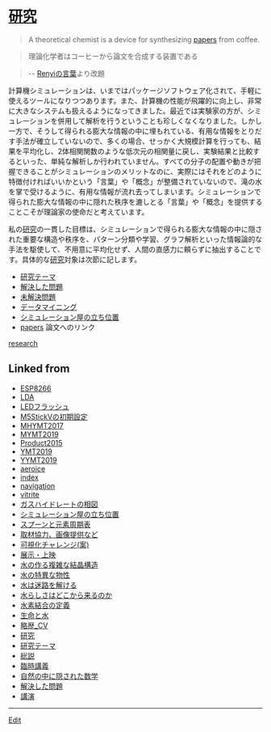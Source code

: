 # [研究](研究)

>A theoretical chemist is a device for synthesizing [papers](papers) from coffee.

>理論化学者はコーヒーから論文を合成する装置である

>-- [Renyiの言葉](https://ja.wikipedia.org/wiki/%E3%83%AC%E3%83%BC%E3%83%8B%E3%83%BB%E3%82%A2%E3%83%AB%E3%83%95%E3%83%AC%E3%83%BC%E3%83%89)より改題



計算機シミュレーションは、いまではパッケージソフトウェア化されて、手軽に使えるツールになりつつあります。また、計算機の性能が飛躍的に向上し、非常に大きなシステムも扱えるようになってきました。最近では実験家の方が、シミュレーションを併用して解析を行うということも珍しくなくなりました。しかし一方で、そうして得られる膨大な情報の中に埋もれている、有用な情報をとりだす手法が確立していないので、多くの場合、せっかく大規模計算を行っても、結果を平均化し、2体相関関数のような低次元の相関量に戻し、実験結果と比較するといった、単純な解析しか行われていません。すべての分子の配置や動きが把握できることがシミュレーションのメリットなのに、実際にはそれをどのように特徴付ければいいかという「言葉」や「概念」が整備されていないので、滝の水を掌で受けるように、有用な情報が流れ去ってしまいます。シミュレーションで得られた膨大な情報の中に隠れた秩序を漉しとる「言葉」や「概念」を提供することこそが理論家の使命だと考えています。

私の[研究](研究)の一貫した目標は、シミュレーションで得られる膨大な情報の中に隠された重要な構造や秩序を、パターン分類や学習、グラフ解析といった情報論的な手法を駆使して、不用意に平均化せず、人間の直感力に頼らずに抽出することです。具体的な[研究](研究)対象は次節に記します。


* [研究テーマ](研究テーマ)
* [解決した問題](解決した問題)
* [未解決問題](未解決問題)
* [データマイニング](データマイニング)
* [シミュレーション屋の立ち位置](シミュレーション屋の立ち位置)
* [papers](papers) 論文へのリンク

[research](research) 




## Linked from

* [ESP8266](ESP8266.md)
* [LDA](LDA.md)
* [LEDフラッシュ](LEDフラッシュ.md)
* [M5StickVの初期設定](M5StickVの初期設定.md)
* [MHYMT2017](MHYMT2017.md)
* [MYMT2019](MYMT2019.md)
* [Product2015](Product2015.md)
* [YMT2019](YMT2019.md)
* [YYMT2019](YYMT2019.md)
* [aeroice](aeroice.md)
* [index](index.md)
* [navigation](navigation.md)
* [vitrite](vitrite.md)
* [ガスハイドレートの相図](ガスハイドレートの相図.md)
* [シミュレーション屋の立ち位置](シミュレーション屋の立ち位置.md)
* [スプーンと元素周期表](スプーンと元素周期表.md)
* [取材協力、画像提供など](取材協力、画像提供など.md)
* [可視化チャレンジ(案)](可視化チャレンジ(案).md)
* [展示・上映](展示・上映.md)
* [水の作る複雑な結晶構造](水の作る複雑な結晶構造.md)
* [水の特異な物性](水の特異な物性.md)
* [水は迷路を解ける](水は迷路を解ける.md)
* [水らしさはどこから来るのか](水らしさはどこから来るのか.md)
* [水素結合の定義](水素結合の定義.md)
* [生命と水](生命と水.md)
* [略歴_CV](略歴_CV.md)
* [研究](研究.md)
* [研究テーマ](研究テーマ.md)
* [総説](総説.md)
* [臨時講義](臨時講義.md)
* [自然の中に隠された数学](自然の中に隠された数学.md)
* [解決した問題](解決した問題.md)
* [講演](講演.md)


----
[Edit](https://github.com/vitroid/vitroid.github.io/edit/master/MD/研究.md)
